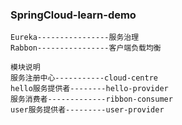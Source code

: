 
### SpringCloud-learn-demo


    Eureka----------------服务治理
    Rabbon----------------客户端负载均衡
    
    模块说明
    服务注册中心-----------cloud-centre  
    hello服务提供者--------hello-provider 
    服务消费者-------------ribbon-consumer 
    user服务提供者---------user-provider
    

